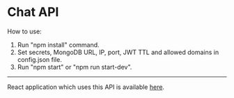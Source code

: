 # Chat API
How to use:
1. Run "npm install" command.
2. Set secrets, MongoDB URL, IP, port, JWT TTL and allowed domains in config.json file.
3. Run "npm start" or "npm run start-dev".

<hr>

React application which uses this API is available <a href="https://github.com/b-galazka/chat-react-spa">here</a>.